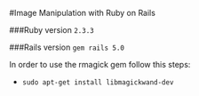#Image Manipulation with Ruby on Rails

###Ruby version
`2.3.3`

###Rails version
`gem rails 5.0`

In order to use the rmagick gem follow this steps:
- `sudo apt-get install libmagickwand-dev`
